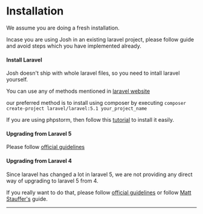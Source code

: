 # Installation


We assume you are doing a fresh installation.

Incase you are using Josh in an existing laravel project, please follow guide and avoid steps which you have implemented already.

#### Install Laravel
Josh doesn't ship with whole laravel files, so you need to intall laravel yourself.

You can use any of methods mentioned in [laravel website](http://laravel.com/docs/5.1/installation)

our preferred method is to install using composer by executing ```composer create-project laravel/laravel:5.1 your_project_name```

If you are using phpstorm, then follow this [tutorial](http://laraveldaily.com/phpstorm-easily-create-new-laravel-project/) to install it easily.

#### Upgrading from Laravel 5

Please follow [official guidelines](http://laravel.com/docs/5.1/upgrade#upgrade-5.1.0)

#### Upgrading from Laravel 4

Since laravel has changed a lot in laravel 5, we are not providing any direct way of upgrading to laravel 5 from 4.

If you really want to do that, please follow [official guidelines](http://laravel.com/docs/5.1/upgrade) or follow [Matt Stauffer's](http://mattstauffer.co/blog/upgrading-from-laravel-4-to-laravel-5) guide.


---

